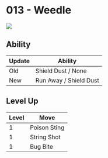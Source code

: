 # 013 - Weedle
![][013]

## Ability

Update | Ability
---    | ---
Old    | Shield Dust / None
New    | Run Away / Shield Dust

## Level Up

Level | Move
---   | ---
  1   | Poison Sting
  1   | String Shot
  1   | Bug Bite



[013]: ../img/pokemon/013.png
